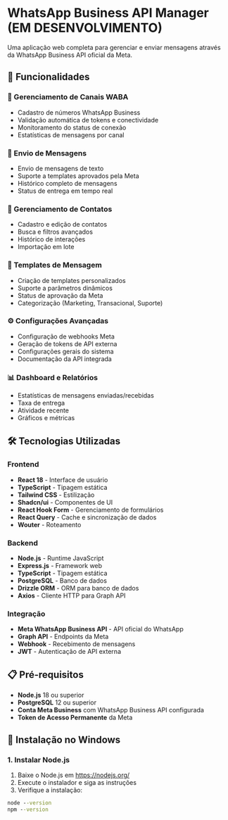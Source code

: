# WhatsApp Business API Manager (EM DESENVOLVIMENTO)

Uma aplicação web completa para gerenciar e enviar mensagens através da WhatsApp Business API oficial da Meta.

## 🚀 Funcionalidades

### 📱 Gerenciamento de Canais WABA
- Cadastro de números WhatsApp Business
- Validação automática de tokens e conectividade
- Monitoramento do status de conexão
- Estatísticas de mensagens por canal

### 💬 Envio de Mensagens
- Envio de mensagens de texto
- Suporte a templates aprovados pela Meta
- Histórico completo de mensagens
- Status de entrega em tempo real

### 👥 Gerenciamento de Contatos
- Cadastro e edição de contatos
- Busca e filtros avançados
- Histórico de interações
- Importação em lote

### 📝 Templates de Mensagem
- Criação de templates personalizados
- Suporte a parâmetros dinâmicos
- Status de aprovação da Meta
- Categorização (Marketing, Transacional, Suporte)

### ⚙️ Configurações Avançadas
- Configuração de webhooks Meta
- Geração de tokens de API externa
- Configurações gerais do sistema
- Documentação da API integrada

### 📊 Dashboard e Relatórios
- Estatísticas de mensagens enviadas/recebidas
- Taxa de entrega
- Atividade recente
- Gráficos e métricas

## 🛠️ Tecnologias Utilizadas

### Frontend
- **React 18** - Interface de usuário
- **TypeScript** - Tipagem estática
- **Tailwind CSS** - Estilização
- **Shadcn/ui** - Componentes de UI
- **React Hook Form** - Gerenciamento de formulários
- **React Query** - Cache e sincronização de dados
- **Wouter** - Roteamento

### Backend
- **Node.js** - Runtime JavaScript
- **Express.js** - Framework web
- **TypeScript** - Tipagem estática
- **PostgreSQL** - Banco de dados
- **Drizzle ORM** - ORM para banco de dados
- **Axios** - Cliente HTTP para Graph API

### Integração
- **Meta WhatsApp Business API** - API oficial do WhatsApp
- **Graph API** - Endpoints da Meta
- **Webhook** - Recebimento de mensagens
- **JWT** - Autenticação de API externa

## 📋 Pré-requisitos

- **Node.js** 18 ou superior
- **PostgreSQL** 12 ou superior
- **Conta Meta Business** com WhatsApp Business API configurada
- **Token de Acesso Permanente** da Meta

## 🔧 Instalação no Windows

### 1. Instalar Node.js
1. Baixe o Node.js em https://nodejs.org/
2. Execute o instalador e siga as instruções
3. Verifique a instalação:
```cmd
node --version
npm --version
